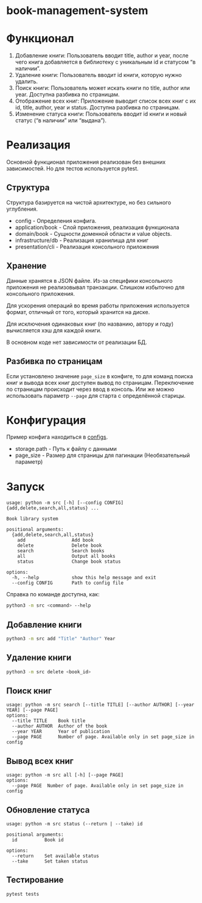 # book-management-system


# Функционал
1. Добавление книги: Пользователь вводит title, author и year, после чего книга добавляется в библиотеку с уникальным id и статусом “в наличии”.
2. Удаление книги: Пользователь вводит id книги, которую нужно удалить.
3. Поиск книги: Пользователь может искать книги по title, author или year. Доступна разбивка по страницам.
4. Отображение всех книг: Приложение выводит список всех книг с их id, title, author, year и status. Доступна разбивка по страницам.
5. Изменение статуса книги: Пользователь вводит id книги и новый статус (“в наличии” или “выдана”).

# Реализация
Основной функционал приложения реализован без внешних зависимостей. 
Но для тестов используется pytest.


## Структура
Структура базируется на чистой архитектуре, но без сильного углубления.

- config - Определения конфига.
- application/book - Слой приложения, реализация функционала
- domain/book - Сущности доменной области и value objects.
- infrastructure/db - Реализация хранилища для книг
- presentation/cli - Реализация консольного приложения

## Хранение
Данные хранятся в JSON файле. Из-за специфики консольного приложения не реализовывал транзакции. 
Слишком избыточно для консольного приложения.

Для ускорения операций во время работы приложения используется формат, отличный от того, который 
хранится на диске.

Для исключения одинаковых книг (по названию, автору и году) вычисляется хэш для каждой книги.

В основном коде нет зависимости от реализации БД.

## Разбивка по страницам
Если установлено значение `page_size` в конфиге, то для 
команд поиска книг и вывода всех книг доступен вывод по страницам.
Переключение по страницам происходит через ввод в консоль.
Или же можно использовать параметр `--page` для старта с определённой старицы.


# Конфигурация
Пример конфига находиться в [configs](configs/config.ini).
* storage.path - Путь к файлу с данными
* page_size - Размер для страницы для пагинации (Необязательный параметр)

# Запуск
```
usage: python -m src [-h] [--config CONFIG] {add,delete,search,all,status} ...

Book library system

positional arguments:
  {add,delete,search,all,status}
    add                 Add book
    delete              Delete book
    search              Search books
    all                 Output all books
    status              Change book status

options:
  -h, --help            show this help message and exit
  --config CONFIG       Path to config file
```

Справка по команде доступна, как:
```bash
python3 -m src <command> --help
```

## Добавление книги
```bash
python3 -m src add "Title" "Author" Year
```

## Удаление книги
```bash
python3 -m src delete <book_id>
```

## Поиск книг
```
usage: python -m src search [--title TITLE] [--author AUTHOR] [--year YEAR] [--page PAGE]
options:
  --title TITLE    Book title
  --author AUTHOR  Author of the book
  --year YEAR      Year of publication
  --page PAGE      Number of page. Available only in set page_size in config
```

## Вывод всех книг
```
usage: python -m src all [-h] [--page PAGE]
options:
  --page PAGE  Number of page. Available only in set page_size in config
```


## Обновление статуса
```
usage: python -m src status (--return | --take) id

positional arguments:
  id          Book id

options:
  --return    Set available status
  --take      Set taken status
```

## Тестирование
```bash
pytest tests
```